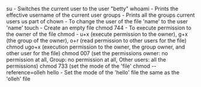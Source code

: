 su - Switches the current user to the user "betty"
whoami - Prints the effective username of the current user
groups - Prints all the groups current users us part of
chown - To change the user of the file 'name' to the user 'name' 
touch - Create an empty file
chmod 744 - To execute permission to the owner of the file
chmod - u+x (execute permission to the owner), g+x (the group of the owner), o+r (read permission to other users for the file)
chmod ugo+x (execution permission to the owner, the group owner, and other user for the file)
chmod 007 (set the permissions owner: no permission at all, Group: no permission at all, Other users: all the permissions)
chmod 733 (set the mode of the 'file' 
chmod --reference=olleh hello - Set the mode of the 'hello' file the same as the 'olleh' file
